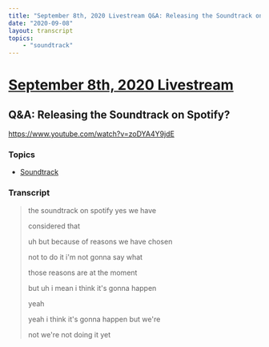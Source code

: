 ```yaml
---
title: "September 8th, 2020 Livestream Q&A: Releasing the Soundtrack on Spotify?"
date: "2020-09-08"
layout: transcript
topics:
    - "soundtrack"
---
```

# [September 8th, 2020 Livestream](../2020-09-08.md)
## Q&A: Releasing the Soundtrack on Spotify?
https://www.youtube.com/watch?v=zoDYA4Y9jdE

### Topics
* [Soundtrack](../topics/soundtrack.md)

### Transcript

> the soundtrack on spotify yes we have
> 
> considered that
> 
> uh but because of reasons we have chosen
> 
> not to do it i'm not gonna say what
> 
> those reasons are at the moment
> 
> but uh i mean i think it's gonna happen
> 
> yeah
> 
> yeah i think it's gonna happen but we're
> 
> not we're not doing it yet
> 
